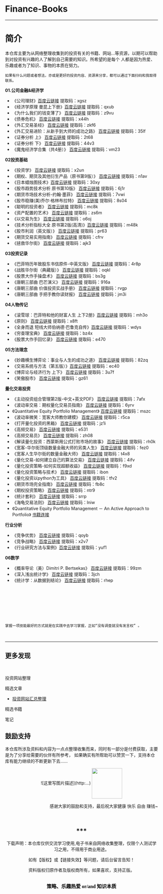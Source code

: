 # Finance-Books

--- 

# 简介
    
   本仓库主要为从网络整理收集到的投资有关的书籍、网站...等资源，以期可以帮助到对投资有兴趣的人了解到自己需要的知识。所希望的是每个
人都是因为热爱、乐趣或者为了知识、事物的本质在努力。

    如果有什么问题或者想法，亦或是更好的投资内容、资源来分享，都可以通过下面扫码和我取得联系。

**01.公司金融&经济学**
* 《公司理财》[百度云链接](https://pan.baidu.com/s/16D3uxNcKE_kBsHb4NOnFbw) 提取码：xgsz
* 《经济学原理 曼昆上下册》[百度云链接](https://pan.baidu.com/s/1HsymUR__5OGw8680p_u_4A)   提取码：qxub
* 《为什么我们的钱变薄了》  [百度云链接](https://pan.baidu.com/s/1QoH9-4QmwL3NgFKLSSqBDQ)  提取码：z9vu
* 《债券危机》   [百度云链接](https://pan.baidu.com/s/192J5lD-IR3JAL4mkRnPObQ)    提取码：x44h
* 《外汇交易圣经》   [百度云链接](https://pan.baidu.com/s/1zhmCRwrObQJ1t5J0uZ7Flg)  提取码：zkf6
* 《外汇交易进阶：从新手到大师的成功之路》 [百度云链接](https://pan.baidu.com/s/1f-4cAAOj1B9cPEc5fvw-RA)  提取码：35lf
* 《证券分析 上》  [百度云链接](https://pan.baidu.com/s/1zTjw1tJxa7zlsjo07PSQeA)  提取码：2t68
* 《证券分析 下》  [百度云链接](https://pan.baidu.com/s/1UB3ddoX24ezkvFQUj_LZdA)  提取码：44v3
* 《魔鬼经济学合集（共4册）》  [百度云链接](https://pan.baidu.com/s/1mfjdjz9KxYGyrw5UkED7Sg) 提取码：vm23





**02投资基础**
* 《投资学》  [百度云链接](https://pan.baidu.com/s/18F1oUnzmA0WFOYuJR2mLEg) 提取码：x2un
* 《期权、期货及其他衍生产品（原书第9版）》  [百度云链接](https://pan.baidu.com/s/1uTUbT0Opn5__go2u71RMSg) 提取码：n1av
* 《日本蜡烛图技术》[百度云链接](https://pan.baidu.com/s/1fjZcjfzsPvOjeveO01k2AQ) 提取码：30xy
* 《股市趋势技术分析 原书第10版》 [百度云链接](https://pan.baidu.com/s/10LQGu9AdyIEqRRmIjciKxQ)  提取码：6j1r
* 《期货市场技术分析-约翰·墨菲》 [百度云链接](https://pan.baidu.com/s/1sXfO6lf_v2s_GXDwspQ15A)   提取码：7vwi
* 《股市稳赚(美)乔尔·格林布拉特》  [百度云链接](https://pan.baidu.com/s/1Hn66v9vYK4AQTARtMjhdSw)  提取码：8s04
* 《聪明的投资者》  [百度云链接](https://pan.baidu.com/s/1bUfUe-P5NNG7Ww30OaCVyA)   提取码：mc8k
* 《资产配置的艺术》    [百度云链接](https://pan.baidu.com/s/148vi6-d51Vn09cw9seYltg)    提取码：zs6m
* 《以交易为生》    [百度云链接](https://pan.baidu.com/s/12Y_i4DA90vepXFJGOcpp5g)   提取码：o6oj
* 《技术分析指标大全 原书第2版(高清)》[百度云链接](https://pan.baidu.com/s/1E9wjvdei_DlbVqS1332QnA)  提取码：m48k
* 《股市利润（英文版）》  [百度云链接](https://pan.baidu.com/s/1YQQs2kXVoadm_1mIh2oXOg)  提取码：pr63
* 《期货交易实用指南》    [百度云链接](https://pan.baidu.com/s/1TGuaO6ZwCnLYswLBgakXQA )  提取码：cfrv
* 《拯救华尔街》    [百度云链接](https://pan.baidu.com/s/1uvHoKsxsEBMqMPOePUdqUg)  提取码：ajk3



**03投资记录**
* 《巴菲特历年致股东书信原件-中英文版》 [百度云链接](https://pan.baidu.com/s/1405UootiGAMaCw7c8vcVOw) 提取码：4r8p
* 《战胜华尔街（典藏版）》      [百度云链接](https://pan.baidu.com/s/1u92AKCLbVHzCpYdgIknwJQ)  提取码：oqkl
* 《股票大作手操盘术》  [百度云链接](https://pan.baidu.com/s/14_MJ6Gp99xlqZPs-KShiFQ) 提取码：bs3g
*  《唐朝三部曲 巴芒演义》   [百度云链接](https://pan.baidu.com/s/1uFXrrGfZ0JAyPvkggWxIqA)  提取码：916a
*  《唐朝三部曲 价值投资实战手册》            [百度云链接](https://pan.baidu.com/s/1yOXbP3ZbVggpBaZ7caGr3A)   提取码：rvgp
*  《唐朝三部曲 手把手教你读财报》   [百度云链接](https://pan.baidu.com/s/1pb9hbNnXJQu1EYdbVgV15Q)   提取码：jm3i



**04人物传记**
* 《滚雪球：巴菲特和他的财富人生 上下2册》[百度云链接](https://pan.baidu.com/s/1Td2Na3zhuHOhL1Chi4A1Tg) 提取码：mh3o
* 《原则》 [百度云链接](https://pan.baidu.com/s/17s-5vHldXQTuBFtMZ2oXEA)  提取码：x8ft
* 《全身而退 短线大师伯纳德·巴鲁克自传》[百度云链接](https://pan.baidu.com/s/16bOtwAmgRDNoVJbGM8wnQQ)  提取码：wdys
* 《穷查理宝典》  [百度云链接](https://pan.baidu.com/s/1Ge7PB9z7Hbmy9ppBSbatPw)   提取码：bz4x
* 《股票大作手回忆录》  [百度云链接](https://pan.baidu.com/s/1an2_XABMToV8UToUGYGCuQ)  提取码：e470





**05方法理念**
* 《妙趣横生博弈论：事业与人生的成功之道》 [百度云链接](https://pan.baidu.com/s/1KAvKenWdupqUHLv502Ho5g) 提取码：82zq
* 《交易系统与方法（第五版）》[百度云链接](https://pan.baidu.com/s/1EJkNWUG3L8IAFBg-vGZE_A)    提取码：ec40
* 《博弈论与经济行为 上下》    [百度云链接](https://pan.baidu.com/s/1zWoCOmGE8VWG4zQ_8fqEwA)  提取码：3u7f
* 《笑傲股市》    [百度云链接](https://pan.baidu.com/s/1rF0Lrae_flHD-siAsXFPAg)  提取码：gz61

**量化交易投资**
* 《主动投资组合管理第2版-中文+英文PDF》   [百度云链接](https://pan.baidu.com/s/1wQO7z2k8yRFuiaSBk7GI_A)  提取码：7afx
* 《波动率交易：期权量化交易员指南》   [百度云链接](https://pan.baidu.com/s/1CPNZiMX7FxOyeeJUBmITbQ)  提取码：6yrv
* 《Quantitative Equity Portfolio Management》   [百度云链接](https://pan.baidu.com/s/1aStdVBSWOIDCZbqI-cnZfg)  提取码：mszc
* 《波动率微笑：宽客大师教你建模》   [百度云链接](https://pan.baidu.com/s/1oHdCpaIZ7LwI1dh1uPvMSQ)  提取码：r5ca
* 《打开量化投资的黑箱》   [百度云链接](https://pan.baidu.com/s/1lztbd67Z4VjtaYuSOFKCww) 提取码：jz1i
* 《高频交易》   [百度云链接](https://pan.baidu.com/s/1y_pa_G4_UUldgSdrCbkaNg)  提取码：e531
* 《高频交易员》   [百度云链接](https://pan.baidu.com/s/1wr3lH1yJC4APe6zSTqRusw)  提取码：zh08
* 《解读量化投资：西蒙斯用公式打败市场的故事》   [百度云链接](https://pan.baidu.com/s/11vwc3cvzIW9WrmnnabqxwQ) 提取码：rh0k
* 《宽客-华尔街顶级数量金融大师的另类人生》   [百度云链接](https://pan.baidu.com/s/1zlY_oMXSEMbs_jGuWXETeg)  提取码：fez0
* 《宽客人生华尔街的数量金融大师》   [百度云链接](https://pan.baidu.com/s/1RgV_c9yXHwHiwJct_j33sQ)  提取码：t4x8
* 《量化交易-如何建立自己的算法交易》   [百度云链接](https://pan.baidu.com/s/19irPsQFi2Ot6y6rWWRY3JQ)  提取码：4ifv
* 《量化投资策略-如何实现超额收益》   [百度云链接](https://pan.baidu.com/s/13lX70GeSFCsn3mxi9Q4p3Q)  提取码：f9xd
* 《量化投资策略与技术》   [百度云链接](https://pan.baidu.com/s/1R-5bOc1TQtxHPITYbgcsGA)  提取码：ibon
* 《量化投资以python为工具》   [百度云链接](https://pan.baidu.com/s/1NodzvdMt7GhjIDwk9Crg9w)  提取码：tfv2
* 《期货市场完全指南》   [百度云链接](https://pan.baidu.com/s/1ovv6gS6T80cQyTGgehpPsw)  提取码：fb8c
* 《期权投资策略》   [百度云链接](https://pan.baidu.com/s/1JAKsmMq2GqOBQ2zi1hZJrQ)  提取码：ntr9
* 《统计套利》   [百度云链接](https://pan.baidu.com/s/1Dv41LhbwJogguw03p8d5Bw)  提取码：srrp
* 《海龟交易法则》  [百度云链接](https://pan.baidu.com/s/16a3jd1B5laQ1Od5olY3zFw) 提取码：lniw
* 《Quantitative Equity Portfolio Management － An Active Approach to Portfolio》     [书籍连接](https://www.doc88.com/p-9428928321515.html)



**行业分析**
* 《竞争优势》  [百度云链接](https://pan.baidu.com/s/1sMJUsEqZc8VMMzrfMe6uAg)   提取码：qoyb
* 《竞争战略》  [百度云链接](https://pan.baidu.com/s/1QSo3Ci6zkyWBEVNLJ4KY4g)   提取码：x2v7
* 《行业研究方法与案例》[百度云链接](https://pan.baidu.com/s/1IQUwQRVOrOY0Gp9UrIqlfw) 提取码：yuf1

**06数学**
* 《概率导论（美）Dimitri P. Bertsekas》 [百度云链接](https://pan.baidu.com/s/1HnE2S6jbDrX4Iqq5mnUfxg) 提取码：99zm
* 《深入浅出统计学》  [百度云链接](https://pan.baidu.com/s/1WUvaS6tam61IR1NvgDdgOQ)  提取码：3jch
* 《统计学：从数据到结论》  [百度云链接](https://pan.baidu.com/s/1e1S7j3rOtsw5DP7M2Biemw)  提取码：rhep



<br/>
<br/>
<br/>
<br/>
<br/>
<br/>

    掌握一项技能最好的方式就是在实践中去学习掌握，正如“没有调查就没有发言权” 。

<br/>

--- 
## 更多发现
<br/>

投资网站整理

精选文章
* [投资网站汇总整理 ](https://mp.weixin.qq.com/s?__biz=MzkxOTQxNDc1OQ==&mid=2247483867&idx=1&sn=4c5281d616d6e3c1149f322a0ad16045&chksm=c1a33353f6d4ba45b096ad6757c8205fddce45f4657c3151407543cd0a04513bc1f628497943&token=1247706607&lang=zh_CN#rd)

精选书籍

笔记
<br/>



## 鼓励支持
  本仓库所涉及资料和内容为一点点整理收集而来，同时有一部分是付费获取，主要是为了分享给需要的伙伴有所参考，
如果确实有所帮助可以赞赏一下，支持本仓库有能力继续的不断更新下去......

<div align=center>![这里写图片描述](http:...)
<img src="http:..." width = "100" height = "100" div align=center />

<br/>

<p align="right">感谢大家的鼓励和支持，最后祝大家健康 快乐 自由 赚钱~</p>


<br/>

## ***
下载声明：本仓库仅供交流学习使用,电子书来自网络收集整理，仅限个人测试学习之用，不得用于商业用途。

如有【版权】或【链接失效】等问题，请后台留言告知！

资料版权归原作者及版权商所有，如果喜欢，支持正版。

<br/>

<center><b><font size=3 color=绿色 face="黑体">策略、乐趣热爱 or/and 知识本质</font></b></center>

    

